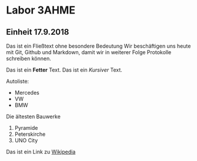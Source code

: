 # Labor 3AHME
## Einheit 17.9.2018
Das ist ein Fließtext ohne besondere Bedeutung
Wir beschäftigen uns heute mit Git, Github und Markdown, 
damit wir in weiterer Folge Protokolle schreiben können.

Das ist ein **Fetter** Text.
Das ist ein *Kursiver* Text.

Autoliste:
* Mercedes
* VW
* BMW

Die ältesten Bauwerke
1. Pyramide
2. Peterskirche
3. UNO City

Das ist ein Link zu [Wikipedia](https://wikipedia.at/)
